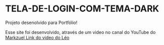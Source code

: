 # TELA-DE-LOGIN-COM-TEMA-DARK
Projeto desenolvido para Portfólio!

Esse site foi desenvolvido, através de um video no canal do YouTube do <a href="(https://www.youtube.com/watch?v=69-WfrVBli8)" target="_blank" > Markzuel </a>
<a href="https://www.youtube.com/watch?v=6Ok-kUrBGp8&lc=UgzQMuCFLbzZ_TVSDux4AaABAg.9piCsS9k1sW9pjHAjKCflP" target="_blank"> Link do video do Léo </a>
